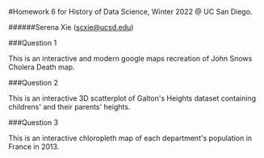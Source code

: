 #Homework 6 for History of Data Science, Winter 2022 @ UC San Diego.

######Serena Xie (scxie@ucsd.edu)

###Question 1

This is an interactive and modern google maps recreation of John Snows Cholera Death map.

###Question 2

This is an interactive 3D scatterplot of Galton's Heights dataset containing childrens' and their parents' heights.

###Question 3

This is an interactive chloropleth map of each department's population in France in 2013.



